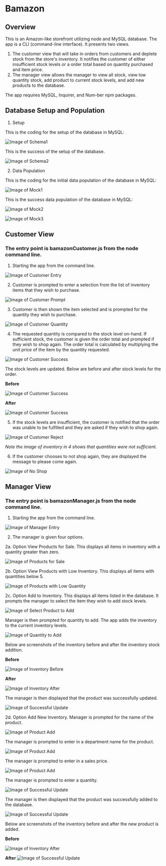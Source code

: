 # Bamazon

## Overview

This is an Amazon-like storefront utilizing node and MySQL database. The app is a CLI (command-line interface).  It presents two views.
1.  The customer view that will take in orders from customers and deplete stock from the store's inventory.  It notifies the customer of either insufficient stock levels or a order total based on quantity purchased and item price.
2.  The manager view allows the manager to view all stock, view low quantity stock, add product to current stock levels, and add new products to the database.

The app requires MySQL, Inquirer, and Num-ber npm packages.

## Database Setup and Population

1.  Setup

This is the coding for the setup of the database in MySQL:

![Image of Schema1](https://github.com/kkruel8100/Bamazon/blob/master/images/schema1.PNG)

This is the success of the setup of the database.

![Image of Schema2](https://github.com/kkruel8100/Bamazon/blob/master/images/schema2.PNG)

2.  Data Population

This is the coding for the initial data population of the database in MySQL:

![Image of Mock1](https://github.com/kkruel8100/Bamazon/blob/master/images/mock1.PNG)

This is the success data population of the database in MySQL:

![Image of Mock2](https://github.com/kkruel8100/Bamazon/blob/master/images/mock2.PNG)

![Image of Mock3](https://github.com/kkruel8100/Bamazon/blob/master/images/mock3.PNG)

## Customer View

### The entry point is bamazonCustomer.js from the node command line.

1.  Starting the app from the command line.

![Image of Customer Entry](https://github.com/kkruel8100/Bamazon/blob/master/images/entryCustomer.PNG)

2.  Customer is prompted to enter a selection from the list of inventory items that they wish to purchase.

![Image of Customer Prompt](https://github.com/kkruel8100/Bamazon/blob/master/images/customerPrompt1.PNG)

3.  Customer is then shown the item selected and is prompted for the quantity they wish to purchase.

![Image of Customer Quantity](https://github.com/kkruel8100/Bamazon/blob/master/images/customerRequestedQuantity.PNG)

4.  The requested quantity is compared to the stock level on-hand.  If sufficient stock, the customer is given the order total and prompted if they wish to shop again. The order total is calculated by multiplying the unit price of the item by the quantity requested.

![Image of Customer Success](https://github.com/kkruel8100/Bamazon/blob/master/images/customerOrderSuccessNext.PNG)


The stock levels are updated.  Below are before and after stock levels for the order.

  **Before**

![Image of Customer Success](https://github.com/kkruel8100/Bamazon/blob/master/images/databaseStart.PNG)

  **After**

![Image of Customer Success](https://github.com/kkruel8100/Bamazon/blob/master/images/databaseUpdate.PNG)


5.  If the stock levels are insufficient, the customer is notified that the order was unable to be fulfilled and they are asked if they wish to shop again. 

![Image of Customer Reject](https://github.com/kkruel8100/Bamazon/blob/master/images/customerOrderRejectNext.PNG)

*Note the image of inventory in 4 shows that quantities were not sufficient.*

6.  If the customer chooses to not shop again, they are displayed the message to please come again.

![Image of No Shop](https://github.com/kkruel8100/Bamazon/blob/master/images/noShopAgain.PNG)

## Manager View

### The entry point is bamazonManager.js from the node command line.

1.  Starting the app from the command line.

![Image of Manager Entry](https://github.com/kkruel8100/Bamazon/blob/master/images/entryManager.PNG)

2.  The manager is given four options.

  2a. Option View Products for Sale. This displays all items in inventory with a quantity greater than zero.  

![Image of Products for Sale](https://github.com/kkruel8100/Bamazon/blob/master/images/managerViewProductsForSale.PNG)

  2b. Option View Products with Low Inventory. This displays all items with quantities below 5.

![Image of Products with Low Quantity](https://github.com/kkruel8100/Bamazon/blob/master/images/managerViewLowQuantity.PNG)

  2c. Option Add to Inventory. This displays all items listed in the database. It prompts the manager to select the item they wish to add stock levels.

![Image of Select Product to Add](https://github.com/kkruel8100/Bamazon/blob/master/images/managerAdd1.PNG)

  Manager is then prompted for quantity to add.  The app adds the inventory to the current inventory levels.

![Image of Quantity to Add](https://github.com/kkruel8100/Bamazon/blob/master/images/managerAdd2.PNG)

  Below are screenshots of the inventory before and after the inventory stock addition.

  **Before**

![Image of Inventory Before](https://github.com/kkruel8100/Bamazon/blob/master/images/databaseUpdate.PNG)

  **After**

![Image of Inventory After](https://github.com/kkruel8100/Bamazon/blob/master/images/managerAdd4DB.PNG)

  The manager is then displayed that the product was successfully updated.

![Image of Successful Update](https://github.com/kkruel8100/Bamazon/blob/master/images/managerAdd3.PNG)

  2d. Option Add New Inventory.  Manager is prompted for the name of the product.

![Image of Product Add](https://github.com/kkruel8100/Bamazon/blob/master/images/managerAddNew1.PNG)

  The manager is prompted to enter in a department name for the product.

![Image of Product Add](https://github.com/kkruel8100/Bamazon/blob/master/images/managerAddNew2.PNG)

  The manager is prompted to enter in a sales price.

![Image of Product Add](https://github.com/kkruel8100/Bamazon/blob/master/images/managerAddNew3.PNG)

  The manager is prompted to enter a quantity.

![Image of Successful Update](https://github.com/kkruel8100/Bamazon/blob/master/images/managerAddNew4.PNG)

  The manager is then displayed that the product was successfully added to the database.

![Image of Successful Update](https://github.com/kkruel8100/Bamazon/blob/master/images/managerAddNew5.PNG)

  Below are screenshots of the inventory before and after the new product is added.

  **Before**

![Image of Inventory After](https://github.com/kkruel8100/Bamazon/blob/master/images/managerAdd4DB.PNG)

  **After**
![Image of Successful Update](https://github.com/kkruel8100/Bamazon/blob/master/images/managerAddNewDB.PNG)

